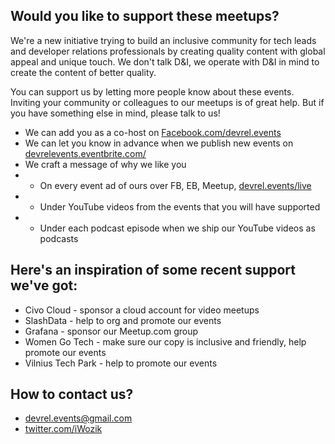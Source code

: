 ## <a name="season1"></a> Would you like to support these meetups?
We're a new initiative trying to build an inclusive community for tech leads and developer relations professionals by creating quality content with global appeal and unique touch.
We don't talk D&I, we operate with D&I in mind to create the content of better quality. 

You can support us by letting more people know about these events. 
Inviting your community or colleagues to our meetups is of great help.
But if you have something else in mind, please talk to us!

* We can add you as a co-host on [Facebook.com/devrel.events](https://www.facebook.com/devrel.events) 
* We can let you know in advance when we publish new events on [devrelevents.eventbrite.com/](https://devrelevents.eventbrite.com/)
* We craft a message of why we like you
* * On every event ad of ours over FB, EB, Meetup, [devrel.events/live](https://devrel.events/live/)
* * Under YouTube videos from the events that you will have supported
* * Under each podcast episode when we ship our YouTube videos as podcasts


## Here's an inspiration of some recent support we've got:

* Civo Cloud - sponsor a cloud account for video meetups
* SlashData - help to org and promote our events
* Grafana - sponsor our Meetup.com group
* Women Go Tech - make sure our copy is inclusive and friendly, help promote our events
* Vilnius Tech Park - help to promote our events

## How to contact us?
* devrel.events@gmail.com
* [twitter.com/iWozik](https://twitter.com/iWozik)
